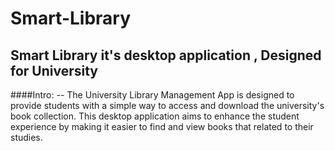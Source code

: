 # Smart-Library
## Smart Library it's desktop application , Designed for University

####Intro:
      -- The University Library Management App is designed to provide students with a simple way to access and download the university's book collection. This desktop application aims to             enhance the student experience by making it easier to find and view books that related to their studies.
